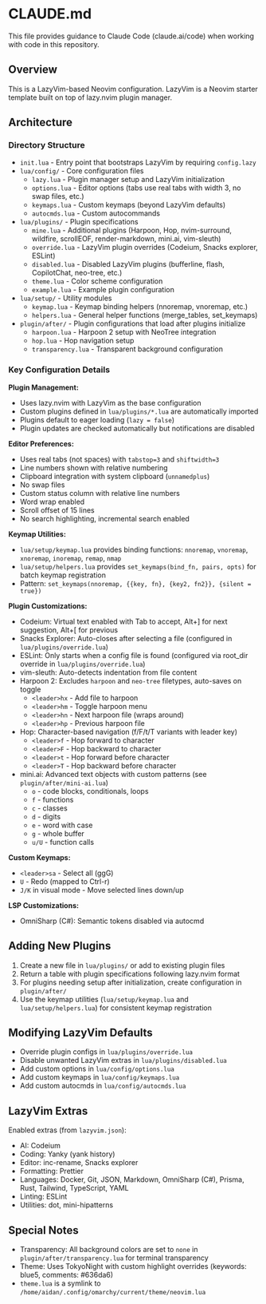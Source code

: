 # CLAUDE.md

This file provides guidance to Claude Code (claude.ai/code) when working with code in this repository.

## Overview

This is a LazyVim-based Neovim configuration. LazyVim is a Neovim starter template built on top of lazy.nvim plugin manager.

## Architecture

### Directory Structure

- `init.lua` - Entry point that bootstraps LazyVim by requiring `config.lazy`
- `lua/config/` - Core configuration files
  - `lazy.lua` - Plugin manager setup and LazyVim initialization
  - `options.lua` - Editor options (tabs use real tabs with width 3, no swap files, etc.)
  - `keymaps.lua` - Custom keymaps (beyond LazyVim defaults)
  - `autocmds.lua` - Custom autocommands
- `lua/plugins/` - Plugin specifications
  - `mine.lua` - Additional plugins (Harpoon, Hop, nvim-surround, wildfire, scrollEOF, render-markdown, mini.ai, vim-sleuth)
  - `override.lua` - LazyVim plugin overrides (Codeium, Snacks explorer, ESLint)
  - `disabled.lua` - Disabled LazyVim plugins (bufferline, flash, CopilotChat, neo-tree, etc.)
  - `theme.lua` - Color scheme configuration
  - `example.lua` - Example plugin configuration
- `lua/setup/` - Utility modules
  - `keymap.lua` - Keymap binding helpers (nnoremap, vnoremap, etc.)
  - `helpers.lua` - General helper functions (merge_tables, set_keymaps)
- `plugin/after/` - Plugin configurations that load after plugins initialize
  - `harpoon.lua` - Harpoon 2 setup with NeoTree integration
  - `hop.lua` - Hop navigation setup
  - `transparency.lua` - Transparent background configuration

### Key Configuration Details

**Plugin Management:**
- Uses lazy.nvim with LazyVim as the base configuration
- Custom plugins defined in `lua/plugins/*.lua` are automatically imported
- Plugins default to eager loading (`lazy = false`)
- Plugin updates are checked automatically but notifications are disabled

**Editor Preferences:**
- Uses real tabs (not spaces) with `tabstop=3` and `shiftwidth=3`
- Line numbers shown with relative numbering
- Clipboard integration with system clipboard (`unnamedplus`)
- No swap files
- Custom status column with relative line numbers
- Word wrap enabled
- Scroll offset of 15 lines
- No search highlighting, incremental search enabled

**Keymap Utilities:**
- `lua/setup/keymap.lua` provides binding functions: `nnoremap`, `vnoremap`, `xnoremap`, `inoremap`, `remap`, `nmap`
- `lua/setup/helpers.lua` provides `set_keymaps(bind_fn, pairs, opts)` for batch keymap registration
- Pattern: `set_keymaps(nnoremap, {{key, fn}, {key2, fn2}}, {silent = true})`

**Plugin Customizations:**
- Codeium: Virtual text enabled with Tab to accept, Alt+] for next suggestion, Alt+[ for previous
- Snacks Explorer: Auto-closes after selecting a file (configured in `lua/plugins/override.lua`)
- ESLint: Only starts when a config file is found (configured via root_dir override in `lua/plugins/override.lua`)
- vim-sleuth: Auto-detects indentation from file content
- Harpoon 2: Excludes `harpoon` and `neo-tree` filetypes, auto-saves on toggle
  - `<leader>hx` - Add file to harpoon
  - `<leader>hm` - Toggle harpoon menu
  - `<leader>hn` - Next harpoon file (wraps around)
  - `<leader>hp` - Previous harpoon file
- Hop: Character-based navigation (f/F/t/T variants with leader key)
  - `<leader>f` - Hop forward to character
  - `<leader>F` - Hop backward to character
  - `<leader>t` - Hop forward before character
  - `<leader>T` - Hop backward before character
- mini.ai: Advanced text objects with custom patterns (see `plugin/after/mini-ai.lua`)
  - `o` - code blocks, conditionals, loops
  - `f` - functions
  - `c` - classes
  - `d` - digits
  - `e` - word with case
  - `g` - whole buffer
  - `u/U` - function calls

**Custom Keymaps:**
- `<leader>sa` - Select all (gg<S-v>G)
- `U` - Redo (mapped to Ctrl-r)
- `J/K` in visual mode - Move selected lines down/up

**LSP Customizations:**
- OmniSharp (C#): Semantic tokens disabled via autocmd

## Adding New Plugins

1. Create a new file in `lua/plugins/` or add to existing plugin files
2. Return a table with plugin specifications following lazy.nvim format
3. For plugins needing setup after initialization, create configuration in `plugin/after/`
4. Use the keymap utilities (`lua/setup/keymap.lua` and `lua/setup/helpers.lua`) for consistent keymap registration

## Modifying LazyVim Defaults

- Override plugin configs in `lua/plugins/override.lua`
- Disable unwanted LazyVim extras in `lua/plugins/disabled.lua`
- Add custom options in `lua/config/options.lua`
- Add custom keymaps in `lua/config/keymaps.lua`
- Add custom autocmds in `lua/config/autocmds.lua`

## LazyVim Extras

Enabled extras (from `lazyvim.json`):
- AI: Codeium
- Coding: Yanky (yank history)
- Editor: inc-rename, Snacks explorer
- Formatting: Prettier
- Languages: Docker, Git, JSON, Markdown, OmniSharp (C#), Prisma, Rust, Tailwind, TypeScript, YAML
- Linting: ESLint
- Utilities: dot, mini-hipatterns

## Special Notes

- Transparency: All background colors are set to `none` in `plugin/after/transparency.lua` for terminal transparency
- Theme: Uses TokyoNight with custom highlight overrides (keywords: blue5, comments: #636da6)
- `theme.lua` is a symlink to `/home/aidan/.config/omarchy/current/theme/neovim.lua`
